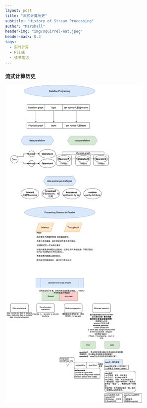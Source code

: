 ```yaml
---
layout: post
title: "流式计算历史"
subtitle: "History of Stream Processing"
author: "Marshall"
header-img: "img/squirrel-eat.jpeg"
header-mask: 0.3
tags:
  - 实时计算
  - Flink
  - 读书笔记
---
```


### 流式计算历史

![](/img/dataflow-programing.png)